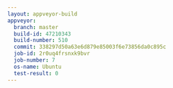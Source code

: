 ```yaml
---
layout: appveyor-build
appveyor:
  branch: master
  build-id: 47210343
  build-number: 510
  commit: 338297d50a63e6d879e85003f6e73856da0c895c
  job-id: 2r0uq4frsnxk9bvr
  job-number: 7
  os-name: Ubuntu
  test-result: 0
---
```

